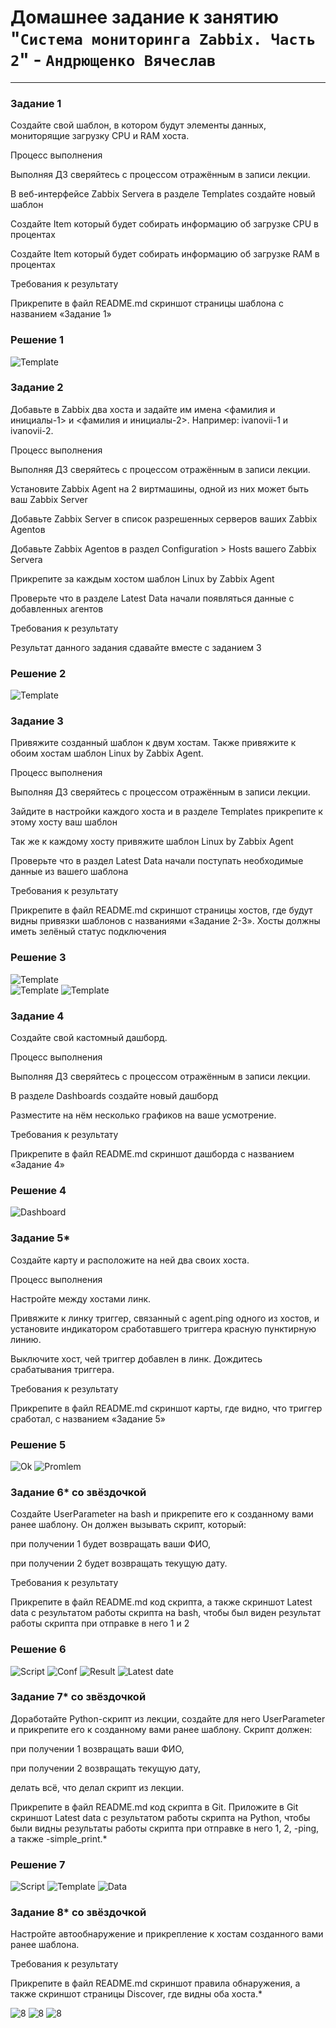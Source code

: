 # Домашнее задание к занятию "`Система мониторинга Zabbix. Часть 2`" - `Андрющенко Вячеслав`


---

### Задание 1  

Создайте свой шаблон, в котором будут элементы данных, мониторящие загрузку CPU и RAM хоста.

Процесс выполнения

Выполняя ДЗ сверяйтесь с процессом отражённым в записи лекции.

В веб-интерфейсе Zabbix Servera в разделе Templates создайте новый шаблон

Создайте Item который будет собирать информацию об загрузке CPU в процентах

Создайте Item который будет собирать информацию об загрузке RAM в процентах

Требования к результату

Прикрепите в файл README.md скриншот страницы шаблона с названием «Задание 1»


### Решение 1  
![Template](/img/1.png)



### Задание 2  
Добавьте в Zabbix два хоста и задайте им имена <фамилия и инициалы-1> и <фамилия и инициалы-2>. Например: ivanovii-1 и ivanovii-2.

Процесс выполнения

Выполняя ДЗ сверяйтесь с процессом отражённым в записи лекции.

Установите Zabbix Agent на 2 виртмашины, одной из них может быть ваш Zabbix Server

Добавьте Zabbix Server в список разрешенных серверов ваших Zabbix Agentов

Добавьте Zabbix Agentов в раздел Configuration > Hosts вашего Zabbix Servera

Прикрепите за каждым хостом шаблон Linux by Zabbix Agent

Проверьте что в разделе Latest Data начали появляться данные с добавленных агентов

Требования к результату

Результат данного задания сдавайте вместе с заданием 3

### Решение 2
![Template](/img/2.png)   

### Задание 3  
Привяжите созданный шаблон к двум хостам. Также привяжите к обоим хостам шаблон Linux by Zabbix Agent.

Процесс выполнения

Выполняя ДЗ сверяйтесь с процессом отражённым в записи лекции.

Зайдите в настройки каждого хоста и в разделе Templates прикрепите к этому хосту ваш шаблон

Так же к каждому хосту привяжите шаблон Linux by Zabbix Agent

Проверьте что в раздел Latest Data начали поступать необходимые данные из вашего шаблона

Требования к результату

Прикрепите в файл README.md скриншот страницы хостов, где будут видны привязки шаблонов с названиями «Задание 2-3». Хосты должны иметь зелёный статус подключения

### Решение 3  
![Template](/img/3.png)   
![Template](/img/3_1.png) 
![Template](/img/3_2.png)   


### Задание 4  
Создайте свой кастомный дашборд.

Процесс выполнения

Выполняя ДЗ сверяйтесь с процессом отражённым в записи лекции.

В разделе Dashboards создайте новый дашборд

Разместите на нём несколько графиков на ваше усмотрение.

Требования к результату

Прикрепите в файл README.md скриншот дашборда с названием «Задание 4»
### Решение 4 

![Dashboard](/img/4.png)    




### Задание 5*   


Создайте карту и расположите на ней два своих хоста.

Процесс выполнения

Настройте между хостами линк.

Привяжите к линку триггер, связанный с agent.ping одного из хостов, и установите индикатором сработавшего триггера красную пунктирную линию.

Выключите хост, чей триггер добавлен в линк. Дождитесь срабатывания триггера.

Требования к результату

 Прикрепите в файл README.md скриншот карты, где видно, что триггер сработал, с названием «Задание 5»

### Решение 5 
![Ok](/img/5.png) 
![Promlem](/img/5_1.png) 



###  Задание 6* со звёздочкой 

Создайте UserParameter на bash и прикрепите его к созданному вами ранее шаблону. Он должен вызывать скрипт, который:

при получении 1 будет возвращать ваши ФИО,

при получении 2 будет возвращать текущую дату.

Требования к результату

Прикрепите в файл README.md код скрипта, а также скриншот Latest data с результатом работы скрипта на bash, чтобы был виден результат работы скрипта при отправке в него 1 и 2

### Решение 6 

![Script](/img/6.png) 
![Conf](/img/6_1.png) 
![Result](/img/6_2.png) 
![Latest date](/img/6_3.png) 


### Задание 7* со звёздочкой 
Доработайте Python-скрипт из лекции, создайте для него UserParameter и прикрепите его к созданному вами ранее шаблону. Скрипт должен:

при получении 1 возвращать ваши ФИО,

при получении 2 возвращать текущую дату,

делать всё, что делал скрипт из лекции.

Прикрепите в файл README.md код скрипта в Git. Приложите в Git скриншот Latest data с результатом работы скрипта на Python, чтобы были видны результаты работы скрипта при отправке в него 1, 2, -ping, а также -simple_print.*

### Решение 7  
![Script](/img/7.png) 
![Template](/img/7_1.png) 
![Data](/img/7_2.png) 


### Задание 8* со звёздочкой 

Настройте автообнаружение и прикрепление к хостам созданного вами ранее шаблона.

Требования к результату

Прикрепите в файл README.md скриншот правила обнаружения, а также скриншот страницы Discover, где видны оба хоста.*

![8](/img/8.png) 
![8](/img/8_1.png) 
![8](/img/8_2.png) 
